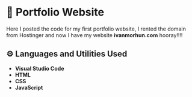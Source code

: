 <h1>💼 Portfolio Website</h1>

Here I posted the code for my first portfolio website, I rented the domain from Hostinger and now I have my website **ivanmorhun.com** hooray!!!!

<h2>⚙️ Languages and Utilities Used</h2>

- <b>Visual Studio Code</b>
- <b>HTML</b>
- <b>CSS</b>
- <b>JavaScript</b>



